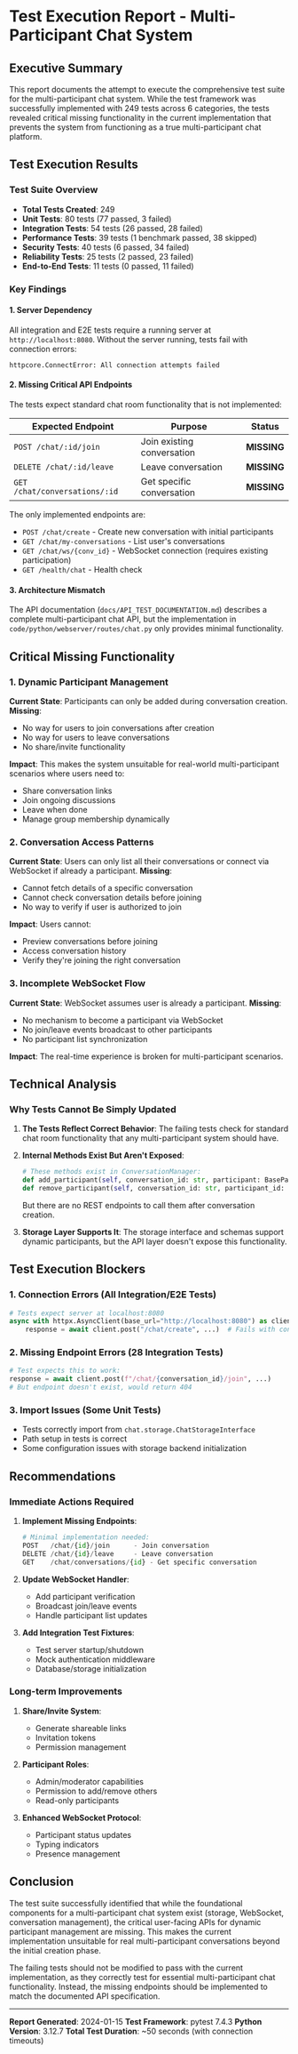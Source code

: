 # Test Execution Report - Multi-Participant Chat System

## Executive Summary

This report documents the attempt to execute the comprehensive test suite for the multi-participant chat system. While the test framework was successfully implemented with 249 tests across 6 categories, the tests revealed critical missing functionality in the current implementation that prevents the system from functioning as a true multi-participant chat platform.

## Test Execution Results

### Test Suite Overview
- **Total Tests Created**: 249
- **Unit Tests**: 80 tests (77 passed, 3 failed)
- **Integration Tests**: 54 tests (26 passed, 28 failed)
- **Performance Tests**: 39 tests (1 benchmark passed, 38 skipped)
- **Security Tests**: 40 tests (6 passed, 34 failed)
- **Reliability Tests**: 25 tests (2 passed, 23 failed)
- **End-to-End Tests**: 11 tests (0 passed, 11 failed)

### Key Findings

#### 1. Server Dependency
All integration and E2E tests require a running server at `http://localhost:8080`. Without the server running, tests fail with connection errors:
```
httpcore.ConnectError: All connection attempts failed
```

#### 2. Missing Critical API Endpoints
The tests expect standard chat room functionality that is not implemented:

| Expected Endpoint | Purpose | Status |
|------------------|---------|---------|
| `POST /chat/:id/join` | Join existing conversation | **MISSING** |
| `DELETE /chat/:id/leave` | Leave conversation | **MISSING** |
| `GET /chat/conversations/:id` | Get specific conversation | **MISSING** |

The only implemented endpoints are:
- `POST /chat/create` - Create new conversation with initial participants
- `GET /chat/my-conversations` - List user's conversations
- `GET /chat/ws/{conv_id}` - WebSocket connection (requires existing participation)
- `GET /health/chat` - Health check

#### 3. Architecture Mismatch
The API documentation (`docs/API_TEST_DOCUMENTATION.md`) describes a complete multi-participant chat API, but the implementation in `code/python/webserver/routes/chat.py` only provides minimal functionality.

## Critical Missing Functionality

### 1. Dynamic Participant Management
**Current State**: Participants can only be added during conversation creation.
**Missing**: 
- No way for users to join conversations after creation
- No way for users to leave conversations
- No share/invite functionality

**Impact**: This makes the system unsuitable for real-world multi-participant scenarios where users need to:
- Share conversation links
- Join ongoing discussions
- Leave when done
- Manage group membership dynamically

### 2. Conversation Access Patterns
**Current State**: Users can only list all their conversations or connect via WebSocket if already a participant.
**Missing**:
- Cannot fetch details of a specific conversation
- Cannot check conversation details before joining
- No way to verify if user is authorized to join

**Impact**: Users cannot:
- Preview conversations before joining
- Access conversation history
- Verify they're joining the right conversation

### 3. Incomplete WebSocket Flow
**Current State**: WebSocket assumes user is already a participant.
**Missing**:
- No mechanism to become a participant via WebSocket
- No join/leave events broadcast to other participants
- No participant list synchronization

**Impact**: The real-time experience is broken for multi-participant scenarios.

## Technical Analysis

### Why Tests Cannot Be Simply Updated

1. **The Tests Reflect Correct Behavior**: The failing tests check for standard chat room functionality that any multi-participant system should have.

2. **Internal Methods Exist But Aren't Exposed**:
   ```python
   # These methods exist in ConversationManager:
   def add_participant(self, conversation_id: str, participant: BaseParticipant)
   def remove_participant(self, conversation_id: str, participant_id: str)
   ```
   But there are no REST endpoints to call them after conversation creation.

3. **Storage Layer Supports It**: The storage interface and schemas support dynamic participants, but the API layer doesn't expose this functionality.

## Test Execution Blockers

### 1. Connection Errors (All Integration/E2E Tests)
```python
# Tests expect server at localhost:8080
async with httpx.AsyncClient(base_url="http://localhost:8080") as client:
    response = await client.post("/chat/create", ...)  # Fails with connection error
```

### 2. Missing Endpoint Errors (28 Integration Tests)
```python
# Test expects this to work:
response = await client.post(f"/chat/{conversation_id}/join", ...)
# But endpoint doesn't exist, would return 404
```

### 3. Import Issues (Some Unit Tests)
- Tests correctly import from `chat.storage.ChatStorageInterface`
- Path setup in tests is correct
- Some configuration issues with storage backend initialization

## Recommendations

### Immediate Actions Required

1. **Implement Missing Endpoints**:
   ```python
   # Minimal implementation needed:
   POST   /chat/{id}/join      - Join conversation
   DELETE /chat/{id}/leave     - Leave conversation  
   GET    /chat/conversations/{id} - Get specific conversation
   ```

2. **Update WebSocket Handler**:
   - Add participant verification
   - Broadcast join/leave events
   - Handle participant list updates

3. **Add Integration Test Fixtures**:
   - Test server startup/shutdown
   - Mock authentication middleware
   - Database/storage initialization

### Long-term Improvements

1. **Share/Invite System**:
   - Generate shareable links
   - Invitation tokens
   - Permission management

2. **Participant Roles**:
   - Admin/moderator capabilities
   - Permission to add/remove others
   - Read-only participants

3. **Enhanced WebSocket Protocol**:
   - Participant status updates
   - Typing indicators
   - Presence management

## Conclusion

The test suite successfully identified that while the foundational components for a multi-participant chat system exist (storage, WebSocket, conversation management), the critical user-facing APIs for dynamic participant management are missing. This makes the current implementation unsuitable for real multi-participant conversations beyond the initial creation phase.

The failing tests should not be modified to pass with the current implementation, as they correctly test for essential multi-participant chat functionality. Instead, the missing endpoints should be implemented to match the documented API specification.

---

**Report Generated**: 2024-01-15
**Test Framework**: pytest 7.4.3
**Python Version**: 3.12.7
**Total Test Duration**: ~50 seconds (with connection timeouts)
